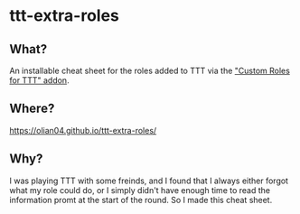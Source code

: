 # ttt-extra-roles

## What?

An installable cheat sheet for the roles added to TTT via the ["Custom Roles for TTT" addon](https://steamcommunity.com/sharedfiles/filedetails/?id=1215502383).

## Where?

https://olian04.github.io/ttt-extra-roles/

## Why?

I was playing TTT with some freinds, and I found that I always either forgot what my role could do, or I simply didn't have enough time to read the information promt at the start of the round. So I made this cheat sheet.
